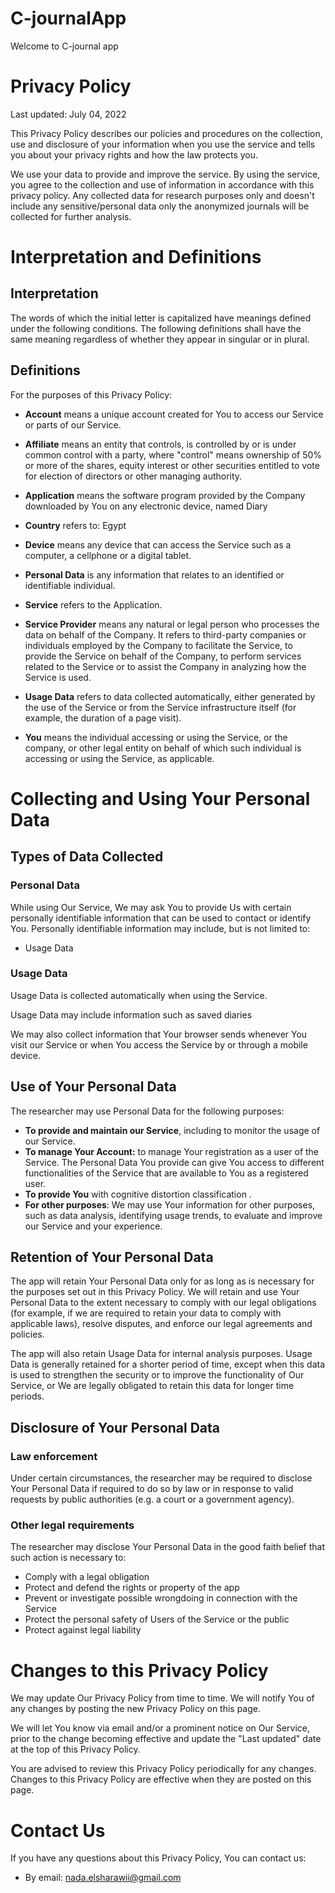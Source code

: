 # C-journalApp
Welcome to C-journal app

# Privacy Policy

Last updated: July 04, 2022

This Privacy Policy describes our policies and procedures on the collection, use and disclosure of your information when you use the service and tells you about your privacy rights and how the law protects you.

We use your data to provide and improve the service. By using the service, you agree to the collection and use of information in accordance with this privacy policy. 
Any collected data for research purposes only and doesn't include any sensitive/personal data only the anonymized journals will be collected for further analysis.

# Interpretation and Definitions

## Interpretation

The words of which the initial letter is capitalized have meanings defined under the following conditions. The following definitions shall have the same meaning regardless of whether they appear in singular or in plural.

## Definitions

For the purposes of this Privacy Policy:

- __Account__ means a unique account created for You to access our Service or parts of our Service.

- __Affiliate__ means an entity that controls, is controlled by or is under common control with a party, where "control" means ownership of 50% or more of the shares, equity interest or other securities entitled to vote for election of directors or other managing authority.
- __Application__ means the software program provided by the Company downloaded by You on any electronic device, named Diary





- __Country__ refers to:  Egypt

- __Device__ means any device that can access the Service such as a computer, a cellphone or a digital tablet.


- __Personal Data__ is any information that relates to an identified or identifiable individual.




- __Service__ refers to the Application.

- __Service Provider__ means any natural or legal person who processes the data on behalf of the Company. It refers to third-party companies or individuals employed by the Company to facilitate the Service, to provide the Service on behalf of the Company, to perform services related to the Service or to assist the Company in analyzing how the Service is used.
	

- __Usage Data__ refers to data collected automatically, either generated by the use of the Service or from the Service infrastructure itself (for example, the duration of a page visit).

- __You__ means the individual accessing or using the Service, or the company, or other legal entity on behalf of which such individual is accessing or using the Service, as applicable.



# Collecting and Using Your Personal Data

## Types of Data Collected

### Personal Data

While using Our Service, We may ask You to provide Us with certain personally identifiable information that can be used to contact or identify You. Personally identifiable information may include, but is not limited to:







- Usage Data



### Usage Data

Usage Data is collected automatically when using the Service.

Usage Data may include information such as saved diaries

We may also collect information that Your browser sends whenever You visit our Service or when You access the Service by or through a mobile device.









## Use of Your Personal Data

The researcher may use Personal Data for the following purposes:

- __To provide and maintain our Service__, including to monitor the usage of our Service.
- __To manage Your Account:__ to manage Your registration as a user of the Service. The Personal Data You provide can give You access to different functionalities of the Service that are available to You as a registered user.
- __To provide You__ with cognitive distortion classification .
- __For other purposes__: We may use Your information for other purposes, such as data analysis, identifying usage trends, to evaluate and improve our Service and your experience. 


## Retention of Your Personal Data

The app will retain Your Personal Data only for as long as is necessary for the purposes set out in this Privacy Policy. We will retain and use Your Personal Data to the extent necessary to comply with our legal obligations (for example, if we are required to retain your data to comply with applicable laws), resolve disputes, and enforce our legal agreements and policies.

The app will also retain Usage Data for internal analysis purposes. Usage Data is generally retained for a shorter period of time, except when this data is used to strengthen the security or to improve the functionality of Our Service, or We are legally obligated to retain this data for longer time periods.


## Disclosure of Your Personal Data


### Law enforcement

Under certain circumstances, the researcher may be required to disclose Your Personal Data if required to do so by law or in response to valid requests by public authorities (e.g. a court or a government agency).

### Other legal requirements

The researcher may disclose Your Personal Data in the good faith belief that such action is necessary to:

- Comply with a legal obligation
- Protect and defend the rights or property of the app
- Prevent or investigate possible wrongdoing in connection with the Service
- Protect the personal safety of Users of the Service or the public
- Protect against legal liability







# Changes to this Privacy Policy

We may update Our Privacy Policy from time to time. We will notify You of any changes by posting the new Privacy Policy on this page.

We will let You know via email and/or a prominent notice on Our Service, prior to the change becoming effective and update the "Last updated" date at the top of this Privacy Policy.

You are advised to review this Privacy Policy periodically for any changes. Changes to this Privacy Policy are effective when they are posted on this page.

# Contact Us

If you have any questions about this Privacy Policy, You can contact us:


- By email: nada.elsharawii@gmail.com
